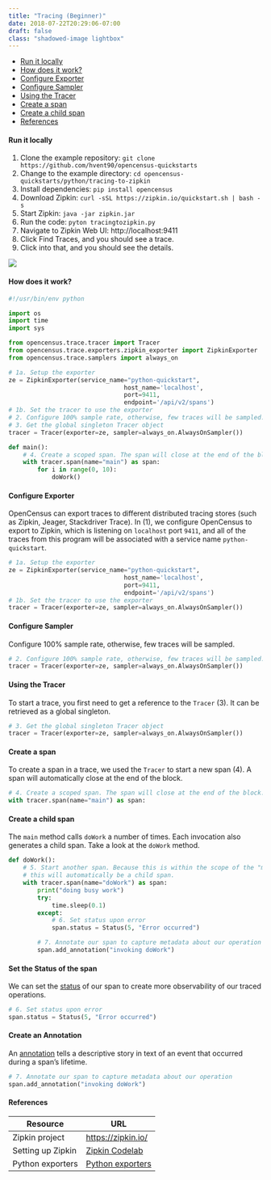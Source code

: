 ```yaml
---
title: "Tracing (Beginner)"
date: 2018-07-22T20:29:06-07:00
draft: false
class: "shadowed-image lightbox"
---
```


- [Run it locally](#run-it-locally)
- [How does it work?](#how-does-it-work?)
- [Configure Exporter](#configure-exporter)
- [Configure Sampler](#configure-sampler)
- [Using the Tracer](#using-the-tracer)
- [Create a span](#create-a-span)
- [Create a child span](#create-a-child-span)
- [References](#references)

#### Run it locally
1. Clone the example repository: `git clone https://github.com/hvent90/opencensus-quickstarts`
2. Change to the example directory: `cd opencensus-quickstarts/python/tracing-to-zipkin`
3. Install dependencies: `pip install opencensus`
4. Download Zipkin: `curl -sSL https://zipkin.io/quickstart.sh | bash -s`
5. Start Zipkin: `java -jar zipkin.jar`
6. Run the code: `pyton tracingtozipkin.py`
7. Navigate to Zipkin Web UI: http://localhost:9411
8. Click Find Traces, and you should see a trace.
9. Click into that, and you should see the details.

![](python-tracing-zipkin.png)

#### How does it work?
```py
#!/usr/bin/env python

import os
import time
import sys

from opencensus.trace.tracer import Tracer
from opencensus.trace.exporters.zipkin_exporter import ZipkinExporter
from opencensus.trace.samplers import always_on

# 1a. Setup the exporter
ze = ZipkinExporter(service_name="python-quickstart",
                                host_name='localhost',
                                port=9411,
                                endpoint='/api/v2/spans')
# 1b. Set the tracer to use the exporter
# 2. Configure 100% sample rate, otherwise, few traces will be sampled.
# 3. Get the global singleton Tracer object
tracer = Tracer(exporter=ze, sampler=always_on.AlwaysOnSampler())

def main():
    # 4. Create a scoped span. The span will close at the end of the block.
    with tracer.span(name="main") as span:
        for i in range(0, 10):
            doWork()
```

#### Configure Exporter
OpenCensus can export traces to different distributed tracing stores (such as Zipkin, Jeager, Stackdriver Trace). In (1), we configure OpenCensus to export to Zipkin, which is listening on `localhost` port `9411`, and all of the traces from this program will be associated with a service name `python-quickstart`.
```py
# 1a. Setup the exporter
ze = ZipkinExporter(service_name="python-quickstart",
                                host_name='localhost',
                                port=9411,
                                endpoint='/api/v2/spans')
# 1b. Set the tracer to use the exporter
tracer = Tracer(exporter=ze, sampler=always_on.AlwaysOnSampler())
```
#### Configure Sampler
Configure 100% sample rate, otherwise, few traces will be sampled.
```py
# 2. Configure 100% sample rate, otherwise, few traces will be sampled.
tracer = Tracer(exporter=ze, sampler=always_on.AlwaysOnSampler())
```

#### Using the Tracer
To start a trace, you first need to get a reference to the `Tracer` (3). It can be retrieved as a global singleton.
```py
# 3. Get the global singleton Tracer object
tracer = Tracer(exporter=ze, sampler=always_on.AlwaysOnSampler())
```

#### Create a span
To create a span in a trace, we used the `Tracer` to start a new span (4). A span will automatically close at the end of the block.
```py
# 4. Create a scoped span. The span will close at the end of the block.
with tracer.span(name="main") as span:
```

#### Create a child span
The `main` method calls `doWork` a number of times. Each invocation also generates a child span. Take a look at the `doWork` method.
```py
def doWork():
    # 5. Start another span. Because this is within the scope of the "main" span,
    # this will automatically be a child span.
    with tracer.span(name="doWork") as span:
        print("doing busy work")
        try:
            time.sleep(0.1)
        except:
            # 6. Set status upon error
            span.status = Status(5, "Error occurred")

        # 7. Annotate our span to capture metadata about our operation
        span.add_annotation("invoking doWork")
```

#### Set the Status of the span
We can set the [status](https://opencensus.io/tracing/span/status/) of our span to create more observability of our traced operations.
```py
# 6. Set status upon error
span.status = Status(5, "Error occurred")
```

#### Create an Annotation
An [annotation](https://opencensus.io/tracing/span/time_events/annotation/) tells a descriptive story in text of an event that occurred during a span’s lifetime.
```py
# 7. Annotate our span to capture metadata about our operation
span.add_annotation("invoking doWork")
```

#### References

Resource|URL
---|---
Zipkin project|https://zipkin.io/
Setting up Zipkin|[Zipkin Codelab](/codelabs/zipkin)
Python exporters|[Python exporters](/guides/exporters/supported-exporters/python)
